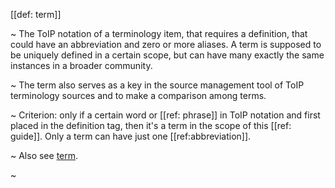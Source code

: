 [[def: term]]

~ The ToIP notation of a terminology item, that requires a definition, that could have an abbreviation and zero or more aliases. A term is supposed to be uniquely defined in a certain scope, but can have many exactly the same instances in a broader community.  

~ The term also serves as a key in the source management tool of ToIP terminology sources and to make a comparison among terms.  

~ Criterion: only if a certain word or [[ref: phrase]] in ToIP notation and first placed in the definition tag, then it's a term in the scope of this [[ref: guide]]. Only a term can have just one [[ref:abbreviation]].  

~ Also see [term](https://weboftrust.github.io/WOT-terms/docs/glossary-unified?level=2#term).

~ 
